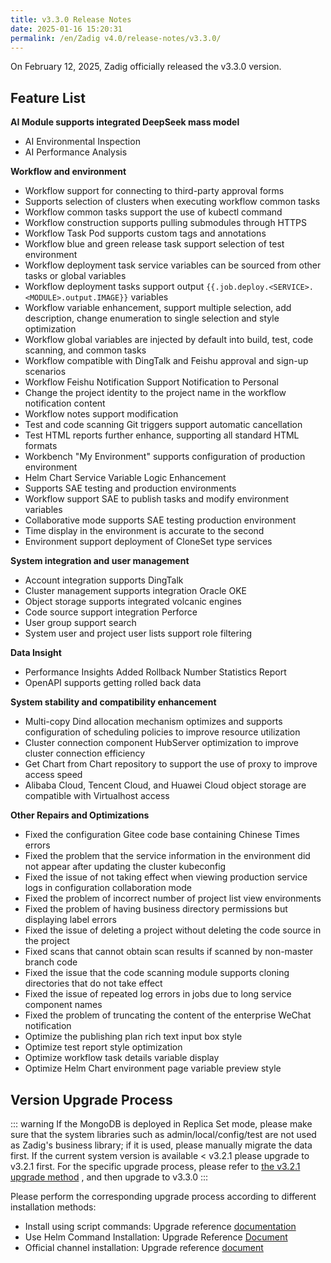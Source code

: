 ```yaml
---
title: v3.3.0 Release Notes
date: 2025-01-16 15:20:31
permalink: /en/Zadig v4.0/release-notes/v3.3.0/
---
```

On February 12, 2025, Zadig officially released the v3.3.0 version.

## Feature List

**AI Module supports integrated DeepSeek mass model**
- AI Environmental Inspection
- AI Performance Analysis

**Workflow and environment**
- Workflow support for connecting to third-party approval forms
- Supports selection of clusters when executing workflow common tasks
- Workflow common tasks support the use of kubectl command
- Workflow construction supports pulling submodules through HTTPS
- Workflow Task Pod supports custom tags and annotations
- Workflow blue and green release task support selection of test environment
- Workflow deployment task service variables can be sourced from other tasks or global variables
- Workflow deployment tasks support output <span v-pre>`{{.job.deploy.<SERVICE>.<MODULE>.output.IMAGE}}`</span> variables
- Workflow variable enhancement, support multiple selection, add description, change enumeration to single selection and style optimization
- Workflow global variables are injected by default into build, test, code scanning, and common tasks
- Workflow compatible with DingTalk and Feishu approval and sign-up scenarios
- Workflow Feishu Notification Support Notification to Personal
- Change the project identity to the project name in the workflow notification content
- Workflow notes support modification
- Test and code scanning Git triggers support automatic cancellation
- Test HTML reports further enhance, supporting all standard HTML formats
- Workbench "My Environment" supports configuration of production environment
- Helm Chart Service Variable Logic Enhancement
- Supports SAE testing and production environments
- Workflow support SAE to publish tasks and modify environment variables
- Collaborative mode supports SAE testing production environment
- Time display in the environment is accurate to the second
- Environment support deployment of CloneSet type services

**System integration and user management**
- Account integration supports DingTalk
- Cluster management supports integration Oracle OKE
- Object storage supports integrated volcanic engines
- Code source support integration Perforce
- User group support search
- System user and project user lists support role filtering

**Data Insight**
- Performance Insights Added Rollback Number Statistics Report
- OpenAPI supports getting rolled back data

**System stability and compatibility enhancement**
- Multi-copy Dind allocation mechanism optimizes and supports configuration of scheduling policies to improve resource utilization
- Cluster connection component HubServer optimization to improve cluster connection efficiency
- Get Chart from Chart repository to support the use of proxy to improve access speed
- Alibaba Cloud, Tencent Cloud, and Huawei Cloud object storage are compatible with Virtualhost access

**Other Repairs and Optimizations**
- Fixed the configuration Gitee code base containing Chinese Times errors
- Fixed the problem that the service information in the environment did not appear after updating the cluster kubeconfig
- Fixed the issue of not taking effect when viewing production service logs in configuration collaboration mode
- Fixed the problem of incorrect number of project list view environments
- Fixed the problem of having business directory permissions but displaying label errors
- Fixed the issue of deleting a project without deleting the code source in the project
- Fixed scans that cannot obtain scan results if scanned by non-master branch code
- Fixed the issue that the code scanning module supports cloning directories that do not take effect
- Fixed the issue of repeated log errors in jobs due to long service component names
- Fixed the problem of truncating the content of the enterprise WeChat notification
- Optimize the publishing plan rich text input box style
- Optimize test report style optimization
- Optimize workflow task details variable display
- Optimize Helm Chart environment page variable preview style


<!-- ## 业务变更声明 -->


## Version Upgrade Process

::: warning
If the MongoDB is deployed in Replica Set mode, please make sure that the system libraries such as admin/local/config/test are not used as Zadig's business library; if it is used, please manually migrate the data first.
If the current system version is available < v3.2.1 please upgrade to v3.2.1 first. For the specific upgrade process, please refer to [the v3.2.1 upgrade method](/Zadig%20v3.2/release-notes/v3.2.1/#%E7%89%88%E6%9C%AC%E5%8D%87%E7%BA%A7%E8%BF%87%E7%A8%8B) , and then upgrade to v3.3.0
:::

Please perform the corresponding upgrade process according to different installation methods:

- Install using script commands: Upgrade reference [documentation](/Zadig%20v3.3/install/helm-deploy/#%E5%8D%87%E7%BA%A7)
- Use Helm Command Installation: Upgrade Reference [Document](/Zadig%20v3.3/install/helm-deploy/#%E5%8D%87%E7%BA%A7)
- Official channel installation: Upgrade reference [document](/Zadig%20v3.3/stable/install/#%E5%8D%87%E7%BA%A7)
